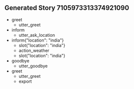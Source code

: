 ## Generated Story 7105973313374921090
* greet
    - utter_greet
* inform
    - utter_ask_location
* inform{"location": "india"}
    - slot{"location": "india"}
    - action_weather
    - slot{"location": "india"}
* goodbye
    - utter_goodbye
* greet
    - utter_greet
    - export

